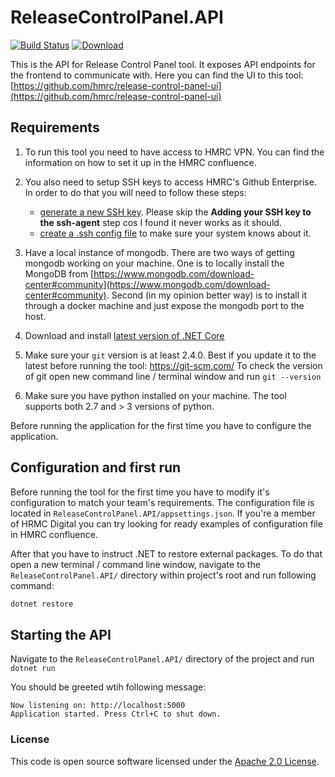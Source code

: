 # ReleaseControlPanel.API
[![Build Status](https://travis-ci.org/hmrc/release-control-panel-api.svg?branch=master)](https://travis-ci.org/hmrc/release-control-panel-api) [ ![Download](https://api.bintray.com/packages/hmrc/releases/release-control-panel-api/images/download.svg) ](https://bintray.com/hmrc/releases/release-control-panel-api/_latestVersion)

This is the API for Release Control Panel tool.
It exposes API endpoints for the frontend to communicate with.
Here you can find the UI to this tool: [https://github.com/hmrc/release-control-panel-ui](https://github.com/hmrc/release-control-panel-ui)

## Requirements
1. To run this tool you need to have access to HMRC VPN. You can find the information on how to set it up in the HMRC confluence.

2. You also need to setup SSH keys to access HMRC's Github Enterprise.
In order to do that you will need to follow these steps:
   - [generate a new SSH key](https://help.github.com/articles/generating-a-new-ssh-key-and-adding-it-to-the-ssh-agent/#generating-a-new-ssh-key).
     Please skip the **Adding your SSH key to the ssh-agent** step cos I found it never works as it should.
   - [create a .ssh config file](http://nerderati.com/2011/03/17/simplify-your-life-with-an-ssh-config-file/) to make sure your system knows about it.
   
3. Have a local instance of mongodb.
   There are two ways of getting mongodb working on your machine. One is to locally install the MongoDB from [https://www.mongodb.com/download-center#community](https://www.mongodb.com/download-center#community). Second (in my opinion better way) is to install it through a docker machine and just expose the mongodb port to the host.

4. Download and install [latest version of .NET Core](https://www.microsoft.com/net/core)

5. Make sure your `git` version is at least 2.4.0. Best if you update it to the latest before running the tool: https://git-scm.com/
   To check the version of git open new command line / terminal window and run `git --version`

6. Make sure you have python installed on your machine. The tool supports both 2.7 and > 3 versions of python.

Before running the application for the first time you have to configure the application.

## Configuration and first run
Before running the tool for the first time you have to modify it's configuration to match your team's requirements.
The configuration file is located in `ReleaseControlPanel.API/appsettings.json`. If you're a member of HRMC Digital you can try looking for ready examples of configuration file in HMRC confluence.

After that you have to instruct .NET to restore external packages.
To do that open a new terminal / command line window, navigate to the `ReleaseControlPanel.API/` directory within project's root and run following command:
```bash
dotnet restore
```


## Starting the API
Navigate to the `ReleaseControlPanel.API/` directory of the project and run `dotnet run`

You should be greeted wtih following message:
```
Now listening on: http://localhost:5000
Application started. Press Ctrl+C to shut down.
```

### License
This code is open source software licensed under the [Apache 2.0 License]("http://www.apache.org/licenses/LICENSE-2.0.html").
